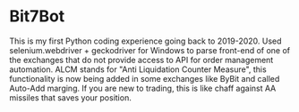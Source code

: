# Bit7Bot

This is my first Python coding experience going back to 2019-2020. 
Used selenium.webdriver + geckodriver for Windows to parse front-end of one of the exchanges that do not provide access to API for order management automation.
ALCM stands for "Anti Liquidation Counter Measure", this functionality is now being added in some exchanges like ByBit and called Auto-Add marging. 
If you are new to trading, this is like chaff against AA missiles that saves your position.
